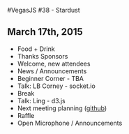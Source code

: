 #VegasJS #38 - Stardust
## March 17th, 2015

- Food + Drink
- Thanks Sponsors
- Welcome, new attendees
- News / Announcements
- Beginner Corner - TBA
- Talk: LB Corney - socket.io
- Break
- Talk: Ling - d3.js
- Next meeting planning ([github](https://github.com/vegasjs/Meetings/issues))
- Raffle
- Open Microphone / Announcements
